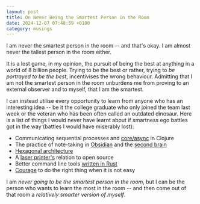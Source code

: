 ```yaml
---
layout: post
title: On Never Being the Smartest Person in the Room
date: 2024-12-07 07:48:59 +0100
category: musings
---
```

I am never the smartest person in the room -- and that's okay. I am almost never the tallest person in the room either. 

It is a lost game, in my opinion, the pursuit of being the best at anything in a world of 8 billion people. Trying to be the best or rather, trying to *be portrayed to be the best*, incentivises the wrong behaviour. Admitting that I am not the smartest person in the room unburdens me from proving to an external observer and to myself, that I am the smartest.  

I can instead utilise every opportunity to learn from anyone who has an interesting idea -- be it the college graduate who only joined the team last week or the veteran who has been often called an outdated dinosaur. Here is a list of things I would never have learnt about if smartness ego battles got in the way (battles I would have miserably lost):
- Communicating sequential processes and [core/async](https://github.com/clojure/core.async) in Clojure
- The practice of note-taking in [Obsidian](https://obsidian.md/) and the [second brain](https://www.buildingasecondbrain.com/)
- [Hexagonal architecture](https://medium.com/booking-com-development/hexagonal-architecture-a-practical-guide-5bc6d5a6a056)
- A [laser printer's](https://medium.com/curious-burrows/the-story-of-open-source-so-far-bfcb685d85a4) relation to open source
- Better command line tools [written in Rust](https://zaiste.net/posts/shell-commands-rust/)
- [Courage](https://otee.dev/2021/12/31/looking-back-2021.html) to do the right thing when it is not easy

I am *never going to be the smartest person in the room*, but I can be the person who wants to learn the most in the room -- and then come out of that room a *relatively smarter version of myself*. 